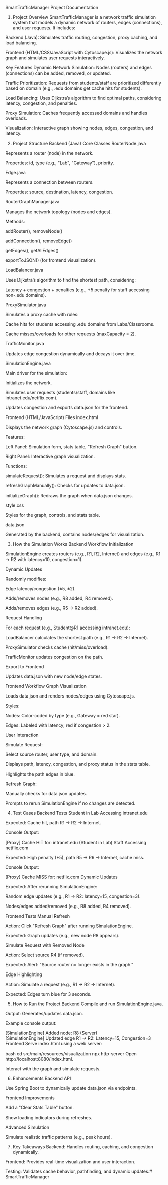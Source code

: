 SmartTrafficManager Project Documentation
1. Project Overview
   SmartTrafficManager is a network traffic simulation system that models a dynamic network of routers, edges (connections), and user requests. It includes:

Backend (Java): Simulates traffic routing, congestion, proxy caching, and load balancing.

Frontend (HTML/CSS/JavaScript with Cytoscape.js): Visualizes the network graph and simulates user requests interactively.

Key Features
Dynamic Network Simulation: Nodes (routers) and edges (connections) can be added, removed, or updated.

Traffic Prioritization: Requests from students/staff are prioritized differently based on domain (e.g., .edu domains get cache hits for students).

Load Balancing: Uses Dijkstra’s algorithm to find optimal paths, considering latency, congestion, and penalties.

Proxy Simulation: Caches frequently accessed domains and handles overloads.

Visualization: Interactive graph showing nodes, edges, congestion, and latency.

2. Project Structure
   Backend (Java)
   Core Classes
   RouterNode.java

Represents a router (node) in the network.

Properties: id, type (e.g., "Lab", "Gateway"), priority.

Edge.java

Represents a connection between routers.

Properties: source, destination, latency, congestion.

RouterGraphManager.java

Manages the network topology (nodes and edges).

Methods:

addRouter(), removeNode()

addConnection(), removeEdge()

getEdges(), getAllEdges()

exportToJSON() (for frontend visualization).

LoadBalancer.java

Uses Dijkstra’s algorithm to find the shortest path, considering:

Latency + congestion + penalties (e.g., +5 penalty for staff accessing non-.edu domains).

ProxySimulator.java

Simulates a proxy cache with rules:

Cache hits for students accessing .edu domains from Labs/Classrooms.

Cache misses/overloads for other requests (maxCapacity = 2).

TrafficMonitor.java

Updates edge congestion dynamically and decays it over time.

SimulationEngine.java

Main driver for the simulation:

Initializes the network.

Simulates user requests (students/staff, domains like intranet.edu/netflix.com).

Updates congestion and exports data.json for the frontend.

Frontend (HTML/JavaScript)
Files
index.html

Displays the network graph (Cytoscape.js) and controls.

Features:

Left Panel: Simulation form, stats table, "Refresh Graph" button.

Right Panel: Interactive graph visualization.

Functions:

simulateRequest(): Simulates a request and displays stats.

refreshGraphManually(): Checks for updates to data.json.

initializeGraph(): Redraws the graph when data.json changes.

style.css

Styles for the graph, controls, and stats table.

data.json

Generated by the backend, contains nodes/edges for visualization.

3. How the Simulation Works
   Backend Workflow
   Initialization

SimulationEngine creates routers (e.g., R1, R2, Internet) and edges (e.g., R1 -> R2 with latency=10, congestion=1).

Dynamic Updates

Randomly modifies:

Edge latency/congestion (±5, ±2).

Adds/removes nodes (e.g., R8 added, R4 removed).

Adds/removes edges (e.g., R5 -> R2 added).

Request Handling

For each request (e.g., Student@R1 accessing intranet.edu):

LoadBalancer calculates the shortest path (e.g., R1 -> R2 -> Internet).

ProxySimulator checks cache (hit/miss/overload).

TrafficMonitor updates congestion on the path.

Export to Frontend

Updates data.json with new node/edge states.

Frontend Workflow
Graph Visualization

Loads data.json and renders nodes/edges using Cytoscape.js.

Styles:

Nodes: Color-coded by type (e.g., Gateway = red star).

Edges: Labeled with latency; red if congestion > 2.

User Interaction

Simulate Request:

Select source router, user type, and domain.

Displays path, latency, congestion, and proxy status in the stats table.

Highlights the path edges in blue.

Refresh Graph:

Manually checks for data.json updates.

Prompts to rerun SimulationEngine if no changes are detected.

4. Test Cases
   Backend Tests
   Student in Lab Accessing intranet.edu

Expected: Cache hit, path R1 -> R2 -> Internet.

Console Output:

[Proxy] Cache HIT for: intranet.edu (Student in Lab)
Staff Accessing netflix.com

Expected: High penalty (+5), path R5 -> R6 -> Internet, cache miss.

Console Output:

[Proxy] Cache MISS for: netflix.com
Dynamic Updates

Expected: After rerunning SimulationEngine:

Random edge updates (e.g., R1 -> R2: latency=15, congestion=3).

Nodes/edges added/removed (e.g., R8 added, R4 removed).

Frontend Tests
Manual Refresh

Action: Click "Refresh Graph" after running SimulationEngine.

Expected: Graph updates (e.g., new node R8 appears).

Simulate Request with Removed Node

Action: Select source R4 (if removed).

Expected: Alert: "Source router no longer exists in the graph."

Edge Highlighting

Action: Simulate a request (e.g., R1 -> R2 -> Internet).

Expected: Edges turn blue for 3 seconds.

5. How to Run the Project
   Backend
   Compile and run SimulationEngine.java.

Output: Generates/updates data.json.

Example console output:

[SimulationEngine] Added node: R8 (Server)  
[SimulationEngine] Updated edge R1 -> R2: Latency=15, Congestion=3  
Frontend
Serve index.html using a web server:

bash
cd src/main/resources/visualization
npx http-server
Open http://localhost:8080/index.html.

Interact with the graph and simulate requests.

6. Enhancements
   Backend API

Use Spring Boot to dynamically update data.json via endpoints.

Frontend Improvements

Add a "Clear Stats Table" button.

Show loading indicators during refreshes.

Advanced Simulation

Simulate realistic traffic patterns (e.g., peak hours).

7. Key Takeaways
   Backend: Handles routing, caching, and congestion dynamically.

Frontend: Provides real-time visualization and user interaction.

Testing: Validates cache behavior, pathfinding, and dynamic updates.#   S m a r t T r a f f i c M a n a g e r  
 